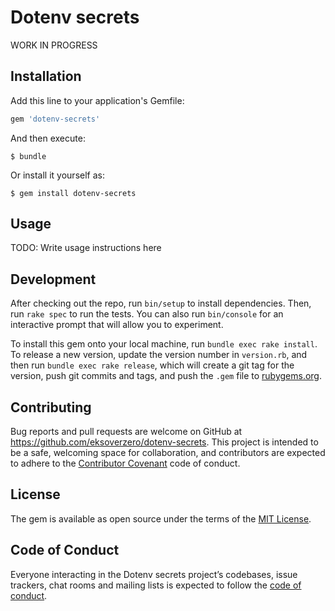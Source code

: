 # Dotenv secrets

WORK IN PROGRESS

## Installation

Add this line to your application's Gemfile:

```ruby
gem 'dotenv-secrets'
```

And then execute:

    $ bundle

Or install it yourself as:

    $ gem install dotenv-secrets

## Usage

TODO: Write usage instructions here

## Development

After checking out the repo, run `bin/setup` to install dependencies. Then, run `rake spec` to run the tests. You can also run `bin/console` for an interactive prompt that will allow you to experiment.

To install this gem onto your local machine, run `bundle exec rake install`. To release a new version, update the version number in `version.rb`, and then run `bundle exec rake release`, which will create a git tag for the version, push git commits and tags, and push the `.gem` file to [rubygems.org](https://rubygems.org).

## Contributing

Bug reports and pull requests are welcome on GitHub at https://github.com/eksoverzero/dotenv-secrets. This project is intended to be a safe, welcoming space for collaboration, and contributors are expected to adhere to the [Contributor Covenant](http://contributor-covenant.org) code of conduct.

## License

The gem is available as open source under the terms of the [MIT License](https://opensource.org/licenses/MIT).

## Code of Conduct

Everyone interacting in the Dotenv secrets project’s codebases, issue trackers, chat rooms and mailing lists is expected to follow the [code of conduct](https://github.com/eksoverzero/dotenv-secrets/blob/master/CODE_OF_CONDUCT.md).
